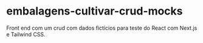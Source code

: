 # embalagens-cultivar-crud-mocks
 Front end com um crud com dados fictícios para teste do React com Next.js e Tailwind CSS.
